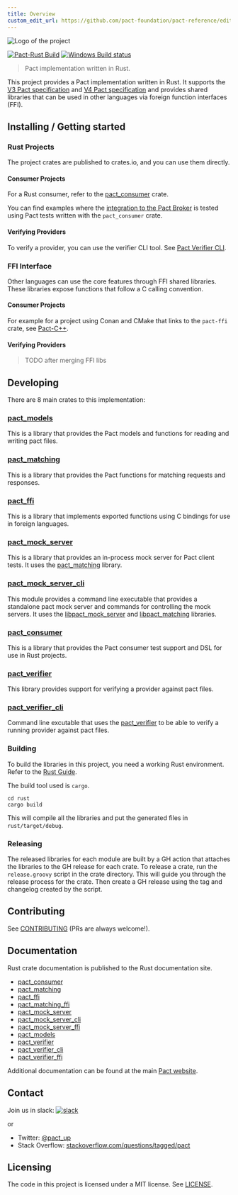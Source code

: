 ```yaml
---
title: Overview
custom_edit_url: https://github.com/pact-foundation/pact-reference/edit/master/rust/README.md
---
```

<!-- This file has been synced from the pact-foundation/pact-reference repository. Please do not edit it directly. The URL of the source file can be found in the custom_edit_url value above -->

![Logo of the project](https://raw.githubusercontent.com/pact-foundation/pact-reference/master/images/logo.svg)

[![Pact-Rust Build](https://github.com/pact-foundation/pact-reference/workflows/Pact-Rust%20Build/badge.svg)](https://github.com/pact-foundation/pact-reference/actions?query=workflow%3A%22Pact-Rust+Build%22)
[![Windows Build status](https://ci.appveyor.com/api/projects/status/bqlb7ny924lsu6yi?svg=true)](https://ci.appveyor.com/project/pact-foundation/pact-reference)

> Pact implementation written in Rust.

This project provides a Pact implementation written in Rust. It supports the [V3 Pact specification](https://github.com/pact-foundation/pact-specification/tree/version-3)
and [V4 Pact specification](https://github.com/pact-foundation/pact-specification/tree/version-4) and provides shared 
libraries that can be used in other languages via foreign function interfaces (FFI).

## Installing / Getting started

### Rust Projects

The project crates are published to crates.io, and you can use them directly. 

#### Consumer Projects

For a Rust consumer, refer to the [pact_consumer](/implementation_guides/rust/pact_consumer) crate.

You can find examples where the [integration to the Pact Broker](https://github.com/pact-foundation/pact-reference/blob/master/rust/pact_verifier/tests/tests.rs) is tested using 
Pact tests written with the `pact_consumer` crate.

#### Verifying Providers

To verify a provider, you can use the verifier CLI tool. See [Pact Verifier CLI](/implementation_guides/rust/pact_verifier_cli).

### FFI Interface

Other languages can use the core features through FFI shared libraries. These libraries expose functions that
follow a C calling convention.

#### Consumer Projects

For example for a project using Conan and CMake that links to the `pact-ffi` crate, see [Pact-C++](https://github.com/pact-foundation/pact-cplusplus).

#### Verifying Providers

> TODO after merging FFI libs

## Developing

There are 8 main crates to this implementation:

### [pact_models](/implementation_guides/rust/pact_models)

This is a library that provides the Pact models and functions for reading and writing pact files.

### [pact_matching](/implementation_guides/rust/pact_matching)

This is a library that provides the Pact functions for matching requests and responses.

### [pact_ffi](/implementation_guides/rust/pact_ffi)

This is a library that implements exported functions using C bindings for use in foreign languages.

### [pact_mock_server](/implementation_guides/rust/pact_mock_server)

This is a library that provides an in-process mock server for Pact client tests. It uses the [pact_matching](/implementation_guides/rust/pact_matching)
library.

### [pact_mock_server_cli](/implementation_guides/rust/pact_mock_server_cli)

This module provides a command line executable that provides a standalone pact mock server and commands for controlling
the mock servers. It uses the [libpact_mock_server](/implementation_guides/rust/pact_mock_server) and [libpact_matching](/implementation_guides/rust/pact_matching)
libraries.

### [pact_consumer](/implementation_guides/rust/pact_consumer)

This is a library that provides the Pact consumer test support and DSL for use in Rust projects.

### [pact_verifier](/implementation_guides/rust/pact_verifier)

This library provides support for verifying a provider against pact files.

### [pact_verifier_cli](/implementation_guides/rust/pact_verifier_cli)

Command line excutable that uses the [pact_verifier](/implementation_guides/rust/pact_verifier) to be able to verify a running provider against
pact files.

### Building

To build the libraries in this project, you need a working Rust environment. Refer to the [Rust Guide](https://www.rust-lang.org/learn/get-started).

The build tool used is `cargo`.

```shell
cd rust
cargo build
```

This will compile all the libraries and put the generated files in `rust/target/debug`.

### Releasing

The released libraries for each module are built by a GH action that attaches the libraries to the GH release for each
crate. To release a crate, run the `release.groovy` script in the crate directory. This will guide you through the
release process for the crate. Then create a GH release using the tag and changelog created by the script.

## Contributing

See [CONTRIBUTING](https://github.com/pact-foundation/pact-reference/blob/master/CONTRIBUTING.md) (PRs are always welcome!).

## Documentation

Rust crate documentation is published to the Rust documentation site.

* [pact_consumer](https://docs.rs/pact_consumer/)
* [pact_matching](https://docs.rs/pact_matching/)
* [pact_ffi](https://docs.rs/pact_ffi/)
* [pact_matching_ffi](https://docs.rs/pact_matching_ffi/)
* [pact_mock_server](https://docs.rs/pact_mock_server/)
* [pact_mock_server_cli](https://docs.rs/pact_mock_server_cli/)
* [pact_mock_server_ffi](https://docs.rs/pact_mock_server_ffi/)
* [pact_models](https://docs.rs/pact_models/)
* [pact_verifier](https://docs.rs/pact_verifier/)
* [pact_verifier_cli](https://docs.rs/pact_verifier_cli/)
* [pact_verifier_ffi](https://docs.rs/pact_verifier_ffi/)

Additional documentation can be found at the main [Pact website](https://pact.io).

## Contact

Join us in slack: [![slack](https://slack.pact.io/badge.svg)](https://slack.pact.io)

or

- Twitter: [@pact_up](https://twitter.com/pact_up)
- Stack Overflow: [stackoverflow.com/questions/tagged/pact](https://stackoverflow.com/questions/tagged/pact)

## Licensing

The code in this project is licensed under a MIT license. See [LICENSE](https://github.com/pact-foundation/pact-reference/blob/master/LICENSE).
